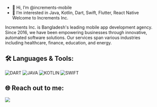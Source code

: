 - 👋 Hi, I’m @increments-mobile
- 👀 I’m interested in Java, Kotlin, Dart, Swift, Flutter, React Native
Welcome to Increments Inc.

Increments Inc. is Bangladesh's leading mobile app development agency. Since 2016, we have been empowering businesses through innovative, automated software solutions. Our services span various industries including healthcare, finance, education, and energy.
## 🛠️ **Languages & Tools:**

![DART](https://img.shields.io/badge/Dart-0175C2?style=for-the-badge&logo=dart&logoColor=white)
![JAVA](https://img.shields.io/badge/Java-ED8B00?style=for-the-badge&logo=openjdk&logoColor=white)
![KOTLIN](https://img.shields.io/badge/Kotlin-0095D5?&style=for-the-badge&logo=kotlin&logoColor=white)
![SWIFT](https://img.shields.io/badge/Swift-FA7343?style=for-the-badge&logo=swift&logoColor=white)


## 🌐 **Reach out to me:** ️

[<img src="https://img.shields.io/badge/LinkedIn-increments-inc-informational?style=for-the-badge&labelColor=black&logo=linkedin&logoColor=0077b5&&color=0077b5"/>][linkedin]


[linkedin]: https://bd.linkedin.com/company/increments-inc
